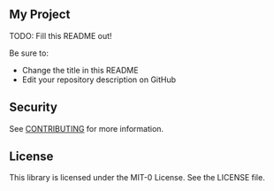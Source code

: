 ## My Project

TODO: Fill this README out!

Be sure to:

* Change the title in this README
* Edit your repository description on GitHub 

## Security

See [CONTRIBUTING](CONTRIBUTING.md#security-issue-notifications) for more information.

## License

This library is licensed under the MIT-0 License. See the LICENSE file.

